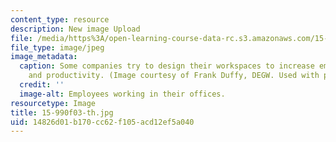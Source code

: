 ```yaml
---
content_type: resource
description: New image Upload
file: /media/https%3A/open-learning-course-data-rc.s3.amazonaws.com/15-990-architecture-and-communication-in-organizations-fall-2003/14826d01b170cc62f105acd12ef5a040_15-990f03-th.jpg
file_type: image/jpeg
image_metadata:
  caption: Some companies try to design their workspaces to increase employee communication
    and productivity. (Image courtesy of Frank Duffy, DEGW. Used with permission.)
  credit: ''
  image-alt: Employees working in their offices.
resourcetype: Image
title: 15-990f03-th.jpg
uid: 14826d01-b170-cc62-f105-acd12ef5a040
---
```

